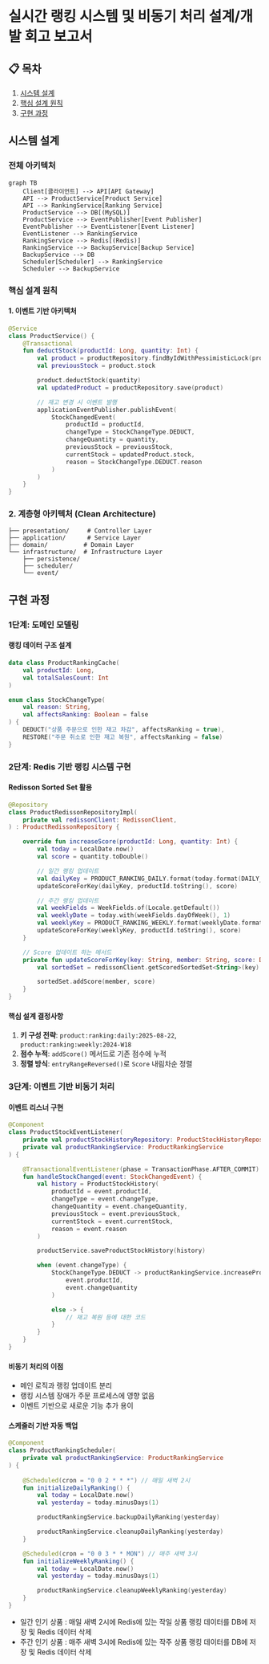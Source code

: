# 실시간 랭킹 시스템 및 비동기 처리 설계/개발 회고 보고서

## 📋 목차

1. [시스템 설계](#시스템-설계)
2. [핵심 설계 원칙](#핵심-설계-원칙)
3. [구현 과정](#구현-과정)

## 시스템 설계

### 전체 아키텍처

```mermaid
graph TB
    Client[클라이언트] --> API[API Gateway]
    API --> ProductService[Product Service]
    API --> RankingService[Ranking Service]
    ProductService --> DB[(MySQL)]
    ProductService --> EventPublisher[Event Publisher]
    EventPublisher --> EventListener[Event Listener]
    EventListener --> RankingService
    RankingService --> Redis[(Redis)]
    RankingService --> BackupService[Backup Service]
    BackupService --> DB
    Scheduler[Scheduler] --> RankingService
    Scheduler --> BackupService
```

### 핵심 설계 원칙

#### 1. 이벤트 기반 아키텍처

```kotlin
@Service
class ProductService() {
    @Transactional
    fun deductStock(productId: Long, quantity: Int) {
        val product = productRepository.findByIdWithPessimisticLock(productId)
        val previousStock = product.stock

        product.deductStock(quantity)
        val updatedProduct = productRepository.save(product)

        // 재고 변경 시 이벤트 발행
        applicationEventPublisher.publishEvent(
            StockChangedEvent(
                productId = productId,
                changeType = StockChangeType.DEDUCT,
                changeQuantity = quantity,
                previousStock = previousStock,
                currentStock = updatedProduct.stock,
                reason = StockChangeType.DEDUCT.reason
            )
        )
    }
}
```

### 2. 계층형 아키텍처 (Clean Architecture)

```
├── presentation/     # Controller Layer
├── application/      # Service Layer  
├── domain/          # Domain Layer
└── infrastructure/  # Infrastructure Layer
    ├── persistence/
    ├── scheduler/
    └── event/
```

## 구현 과정

### 1단계: 도메인 모델링

#### 랭킹 데이터 구조 설계

```kotlin
data class ProductRankingCache(
    val productId: Long,
    val totalSalesCount: Int
)

enum class StockChangeType(
    val reason: String,
    val affectsRanking: Boolean = false
) {
    DEDUCT("상품 주문으로 인한 재고 차감", affectsRanking = true),
    RESTORE("주문 취소로 인한 재고 복원", affectsRanking = false)
}
```

### 2단계: Redis 기반 랭킹 시스템 구현

#### Redisson Sorted Set 활용
```kotlin
@Repository
class ProductRedissonRepositoryImpl(
    private val redissonClient: RedissonClient,
) : ProductRedissonRepository {

    override fun increaseScore(productId: Long, quantity: Int) {
        val today = LocalDate.now()
        val score = quantity.toDouble()

        // 일간 랭킹 업데이트
        val dailyKey = PRODUCT_RANKING_DAILY.format(today.format(DAILY_FORMAT))
        updateScoreForKey(dailyKey, productId.toString(), score)

        // 주간 랭킹 업데이트
        val weekFields = WeekFields.of(Locale.getDefault())
        val weeklyDate = today.with(weekFields.dayOfWeek(), 1)
        val weeklyKey = PRODUCT_RANKING_WEEKLY.format(weeklyDate.format(WEEKLY_FORMAT))
        updateScoreForKey(weeklyKey, productId.toString(), score)
    }

    // Score 업데이트 하는 메서드
    private fun updateScoreForKey(key: String, member: String, score: Double) {
        val sortedSet = redissonClient.getScoredSortedSet<String>(key)

        sortedSet.addScore(member, score)
    }
}
```

#### 핵심 설계 결정사항
1. **키 구성 전략**: `product:ranking:daily:2025-08-22`, `product:ranking:weekly:2024-W18` 
2. **점수 누적**: `addScore()` 메서드로 기존 점수에 누적
3. **정렬 방식**: `entryRangeReversed()`로 `Score` 내림차순 정렬

### 3단계: 이벤트 기반 비동기 처리

#### 이벤트 리스너 구현
```kotlin
@Component
class ProductStockEventListener(
    private val productStockHistoryRepository: ProductStockHistoryRepository,
    private val productRankingService: ProductRankingService
) {

    @TransactionalEventListener(phase = TransactionPhase.AFTER_COMMIT)
    fun handleStockChanged(event: StockChangedEvent) {
        val history = ProductStockHistory(
            productId = event.productId,
            changeType = event.changeType,
            changeQuantity = event.changeQuantity,
            previousStock = event.previousStock,
            currentStock = event.currentStock,
            reason = event.reason
        )

        productService.saveProductStockHistory(history)

        when (event.changeType) {
            StockChangeType.DEDUCT -> productRankingService.increaseProductStockCache(
                event.productId,
                event.changeQuantity
            )

            else -> {
                // 재고 복원 등에 대한 코드
            }
        }
    }
}
```

#### 비동기 처리의 이점
- 메인 로직과 랭킹 업데이트 분리
- 랭킹 시스템 장애가 주문 프로세스에 영향 없음
- 이벤트 기반으로 새로운 기능 추가 용이

#### 스케줄러 기반 자동 백업
```kotlin
@Component
class ProductRankingScheduler(
    private val productRankingService: ProductRankingService
) {
    
    @Scheduled(cron = "0 0 2 * * *") // 매일 새벽 2시
    fun initializeDailyRanking() {
        val today = LocalDate.now()
        val yesterday = today.minusDays(1)

        productRankingService.backupDailyRanking(yesterday)

        productRankingService.cleanupDailyRanking(yesterday)
    }

    @Scheduled(cron = "0 0 3 * * MON") // 매주 새벽 3시
    fun initializeWeeklyRanking() {
        val today = LocalDate.now()
        val yesterday = today.minusDays(1)

        productRankingService.cleanupWeeklyRanking(yesterday)
    }
}
```
- 일간 인기 상품 : 매일 새벽 2시에 Redis에 있는 작일 상품 랭킹 데이터를 DB에 저장 및 Redis 데이터 삭제
- 주간 인기 상품 : 매주 새벽 3시에 Redis에 있는 작주 상품 랭킹 데이터를 DB에 저장 및 Redis 데이터 삭제